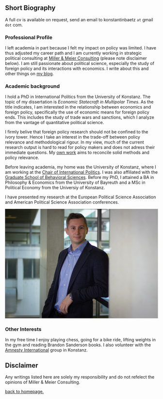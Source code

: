 ## Short Biography

A full cv is available on request, send an email to konstantinbaetz `at` gmail `dot` com.

### Professional Profile

I left academia in part because I felt my impact on policy was limited. I have thus adjusted my career path and I am currently working in strategic political consulting at [Miller & Meier Consulting](https://www.miller-meier.de/) (please note disclaimer below). I am still passionate about political science, especially the study of foreign policy and its interactions with economics. I write about this and other things on [my blog](infiniteregression.substack.com).

### Academic background

I hold a PhD in International Politics from the University of Konstanz. The topic of my dissertation is *Economic Statecraft in Multipolar Times*. As the title indicates, I am interested in the relationship between economics and foreign policy, specifically the use of economic means for foreign policy ends. This includes the study of trade wars and sanctions, which I analyze from the vantage of quantitative political science. 

I firmly belive that foreign policy research should not be confined to the ivory tower. Hence I take an interest in the trade-off between policy relevance and methodological rigour. In my view, much of the current research output is hard to read for policy makers and does not adress their immediate questions. My [own work](./writings.md) aims to reconcile solid methods and policy relevance.

Before leaving academia, my home was the University of Konstanz, where I am working at the [Chair of International Politics](https://www.polver.uni-konstanz.de/gschneider/). I was also affiliated with the [Graduate School of Behavioral Sciences](https://gsbs.uni-konstanz.de/). Before my PhD, I attained a BA in Philosophy & Economics from the University of Bayreuth and a MSc in Political Economy from the Universiy of Konstanz.

I have presented my research at the European Political Science Association and American Political Science Association conferences. 

![image](./IMG_6717.jpg)

### Other Interests

In my free time I enjoy playing chess, going for a bike ride, lifting weights in the gym and reading Brandon Sanderson books. I also volunteer with the [Amnesty International](https://twitter.com/AmnestyKonstanz) group in Konstanz.

## Disclaimer

Any writings listed here are solely my responsibility and do not refelect the opinions of Miller & Meier Consulting. 

[back to homepage.](./index.md)
